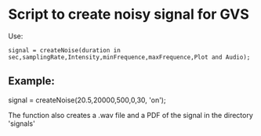 # Script to create noisy signal for GVS

Use: 

```
signal = createNoise(duration in sec,samplingRate,Intensity,minFrequence,maxFrequence,Plot and Audio);
```

## Example: 

signal = createNoise(20.5,20000,500,0,30, 'on');

The function also creates a .wav file and a PDF of the signal in the directory 'signals'